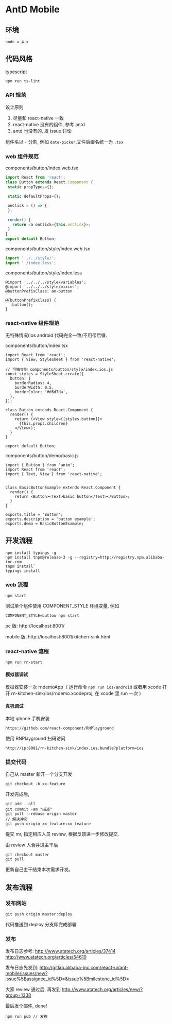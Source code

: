 # AntD Mobile

## 环境

```
node = 4.x
```

## 代码风格

typescript

```
npm run ts-lint
```

### API 规范

设计原则

1. 尽量和 react-native 一致
2. react-native 没有的组件, 参考 antd
3. antd 也没有的, 发 issue 讨论


组件名以 `-` 分割, 例如 `date-picker`,文件后缀名统一为 `.tsx`


### web 组件规范

components/button/index.web.tsx

```js
import React from 'react';
class Button extends React.Component {
 static propTypes={};

 static defaultProps={};

 onClick = () => {
 };

 render() {
   return <a onClick={this.onClick}>;
 }
}
export default Button;
```

components/button/style/index.web.tsx

```js
import '../../style/';
import './index.less';
```

components/button/style/index.less

```less
@import '../../../style/variables';
@import '../../../style/mixins';
@buttonPrefixClass: am-button

@{buttonPrefixClass} {
  .button();
}
```

### react-native 组件规范

无特殊情况(ios android 代码完全一致)不用带后缀.

components/button/index.tsx

```
import React from 'react';
import { View, StyleSheet } from 'react-native';

// 可独立到 components/button/style/index.ios.js
const styles = StyleSheet.create({
  button: {
    borderRadius: 4,
    borderWidth: 0.5,
    borderColor: '#d6d7da',
  },
});

class Button extends React.Component {
  render() {
    return (<View style={[styles.button]}>
      {this.props.children}
    </View>);
  }
}

export default Button;

```


components/button/demo/basic.js

```
import { Button } from 'antm';
import React from 'react';
import { Text, View } from 'react-native';


class BasicButtonExample extends React.Component {
  render() {
    return <Button><Text>basic button</Text></Button>;
  }
}

exports.title = 'Button';
exports.description = 'button example';
exports.demo = BasicButtonExample;

```

## 开发流程

```
npm install typings -g
npm install tnpm@release-3 -g --registry=http://registry.npm.alibaba-inc.com
tnpm install`
typings install
```

### web 流程

```
npm start
```

测试单个组件使用 COMPONENT_STYLE 环境变量, 例如

```
COMPONENT_STYLE=button npm start
```

pc 版: http://localhost:8001/

mobile 版: http://localhost:8001/kitchen-sink.html

### react-native 流程

```
npm run rn-start
```

#### 模拟器调试

模拟器安装一次 rndemoApp（ 运行命令 `npm run ios/android` 或者用 xcode 打开 rn-kitchen-sink/ios/rndemo.xcodeproj, 在 xcode 里 run 一次 )

#### 真机调试

本地 iphone 手机安装

```
https://github.com/react-component/RNPlayground
```

使用 RNPlayground 扫码访问

```
http://ip:8081/rn-kitchen-sink/index.ios.bundle?platform=ios
```

### 提交代码

自己从 master 新开一个分支开发

```
git checkout -b xx-feature
```

开发完成后,

```
git add --all
git commit -am "描述"
git pull --rebase origin master
// 解决冲突
git push origin xx-feature:xx-feature
```

提交 mr, 指定相应人员 review, 根据反馈进一步修改提交.

由 review 人合并进主干后

```
git checkout master
git pull
```


更新自己主干结束本次需求开发。


## 发布流程

### 发布网站

```
git push origin master:deploy
```

代码推送到 deploy 分支即完成部署

### 发布

发布日志参考: http://www.atatech.org/articles/37414   http://www.atatech.org/articles/54610

发布日志先发到: http://gitlab.alibaba-inc.com/react-ui/ant-mobile/issues/new?issue%5Bassignee_id%5D=&issue%5Bmilestone_id%5D=

大家 review 通过后, 再发到 http://www.atatech.org/articles/new/?group=1338

最后发个邮件, done!


```
npm run pub // 发布
```
